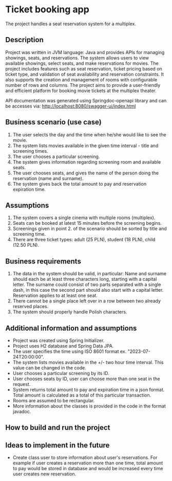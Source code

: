 # Ticket booking app

The project handles a seat reservation system for a multiplex.

## Description

Project was written in JVM language: Java and provides APIs for managing showings, seats, and reservations.
The system allows users to view available showings, select seats, and make reservations for movies.
The project includes features such as seat reservation, ticket pricing based on ticket type, and validation of seat availability and reservation constraints.
It also supports the creation and management of rooms with configurable number of rows and columns.
The project aims to provide a user-friendly and efficient platform for booking movie tickets at the multiplex theater.

API documentation was generated using Springdoc-openapi library and can be accesses via:
<http://localhost:8080/swagger-ui/index.html>

## Business scenario (use case)

1. The user selects the day and the time when he/she would like to see the movie.
2. The system lists movies available in the given time interval - title and screening times.
3. The user chooses a particular screening.
4. The system gives information regarding screening room and available seats.
5. The user chooses seats, and gives the name of the person doing the reservation (name and surname).
6. The system gives back the total amount to pay and reservation expiration time.

## Assumptions

1. The system covers a single cinema with multiple rooms (multiplex).
2. Seats can be booked at latest 15 minutes before the screening begins.
3. Screenings given in point 2. of the scenario should be sorted by title and screening time.
4. There are three ticket types: adult (25 PLN), student (18 PLN), child (12.50 PLN).

## Business requirements

1. The data in the system should be valid, in particular:
Name and surname should each be at least three characters long, starting
with a capital letter. The surname could consist of two parts separated with a
single dash, in this case the second part should also start with a capital letter.
Reservation applies to at least one seat.
2. There cannot be a single place left over in a row between two already reserved places.
3. The system should properly handle Polish characters.

## Additional information and assumptions

* Project was created using Spring Initializer.
* Project uses H2 database and Spring Data JPA.
* The user specifies the time using ISO 8601 format ex. "2023-07-24T20:00:00".
* The system lists movies available in the +/- two hour time interval. This value can be changed in the code.
* User chooses a particular screening by its ID.
* User chooses seats by ID, user can choose more than one seat in the request.
* System returns total amount to pay and expiration time in a json format. Total amount is calculated as a total of this particular transaction.
* Rooms are assumed to be rectangular.
* More information about the classes is provided in the code in the format javadoc.

## How to build and run the project

## Ideas to implement in the future

* Create class user to store information about user's reservations. For example if user creates a reservation more than one time,
total amount to pay would be stored in database and would be increased every time user creates new reservation.